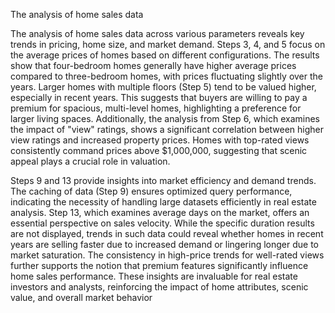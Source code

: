 
The analysis of home sales data

The analysis of home sales data across various parameters reveals key trends in pricing, home size, and market demand. Steps 3, 4, and 5 focus on the average prices of homes based on different configurations. The results show that four-bedroom homes generally have higher average prices compared to three-bedroom homes, with prices fluctuating slightly over the years. Larger homes with multiple floors (Step 5) tend to be valued higher, especially in recent years. This suggests that buyers are willing to pay a premium for spacious, multi-level homes, highlighting a preference for larger living spaces. Additionally, the analysis from Step 6, which examines the impact of "view" ratings, shows a significant correlation between higher view ratings and increased property prices. Homes with top-rated views consistently command prices above $1,000,000, suggesting that scenic appeal plays a crucial role in valuation.

Steps 9 and 13 provide insights into market efficiency and demand trends. The caching of data (Step 9) ensures optimized query performance, indicating the necessity of handling large datasets efficiently in real estate analysis. Step 13, which examines average days on the market, offers an essential perspective on sales velocity. While the specific duration results are not displayed, trends in such data could reveal whether homes in recent years are selling faster due to increased demand or lingering longer due to market saturation. The consistency in high-price trends for well-rated views further supports the notion that premium features significantly influence home sales performance. These insights are invaluable for real estate investors and analysts, reinforcing the impact of home attributes, scenic value, and overall market behavior